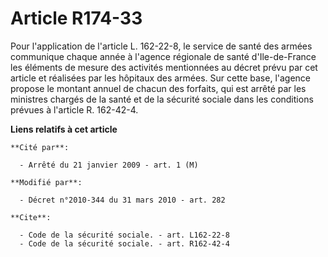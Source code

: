 # Article R174-33

Pour l'application de l'article L. 162-22-8, le service de santé des armées communique chaque année à l'agence régionale de
santé d'Ile-de-France les éléments de mesure des activités mentionnées au décret prévu par cet article et réalisées par les
hôpitaux des armées. Sur cette base, l'agence propose le montant annuel de chacun des forfaits, qui est arrêté par les
ministres chargés de la santé et de la sécurité sociale dans les conditions prévues à l'article R. 162-42-4.

**Liens relatifs à cet article**

	**Cité par**:

	  - Arrêté du 21 janvier 2009 - art. 1 (M)

	**Modifié par**:

	  - Décret n°2010-344 du 31 mars 2010 - art. 282

	**Cite**:

	  - Code de la sécurité sociale. - art. L162-22-8
	  - Code de la sécurité sociale. - art. R162-42-4

